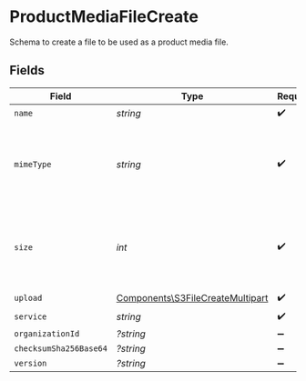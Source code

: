 # ProductMediaFileCreate

Schema to create a file to be used as a product media file.


## Fields

| Field                                                                                | Type                                                                                 | Required                                                                             | Description                                                                          |
| ------------------------------------------------------------------------------------ | ------------------------------------------------------------------------------------ | ------------------------------------------------------------------------------------ | ------------------------------------------------------------------------------------ |
| `name`                                                                               | *string*                                                                             | :heavy_check_mark:                                                                   | N/A                                                                                  |
| `mimeType`                                                                           | *string*                                                                             | :heavy_check_mark:                                                                   | MIME type of the file. Only images are supported for this type of file.              |
| `size`                                                                               | *int*                                                                                | :heavy_check_mark:                                                                   | Size of the file. A maximum of 10 MB is allowed for this type of file.               |
| `upload`                                                                             | [Components\S3FileCreateMultipart](../../Models/Components/S3FileCreateMultipart.md) | :heavy_check_mark:                                                                   | N/A                                                                                  |
| `service`                                                                            | *string*                                                                             | :heavy_check_mark:                                                                   | N/A                                                                                  |
| `organizationId`                                                                     | *?string*                                                                            | :heavy_minus_sign:                                                                   | N/A                                                                                  |
| `checksumSha256Base64`                                                               | *?string*                                                                            | :heavy_minus_sign:                                                                   | N/A                                                                                  |
| `version`                                                                            | *?string*                                                                            | :heavy_minus_sign:                                                                   | N/A                                                                                  |